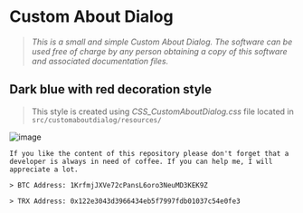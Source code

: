 # Custom About Dialog

> *This is a small and simple Custom About Dialog. The software can be used free of charge by any person obtaining a copy of this software and associated documentation files.*

## Dark blue with red decoration style
> This style is created using *CSS_CustomAboutDialog.css* file located in `src/customaboutdialog/resources/`

![image](https://user-images.githubusercontent.com/16362429/38081456-ca1d17b0-334c-11e8-9a66-ca795a4599e9.png)

```
If you like the content of this repository please don't forget that a developer is always in need of coffee. If you can help me, I will appreciate a lot.

> BTC Address: 1KrfmjJXVe72cPansL6oro3NeuMD3KEK9Z

> TRX Address: 0x122e3043d3966434eb5f7997fdb01037c54e0fe3
```
